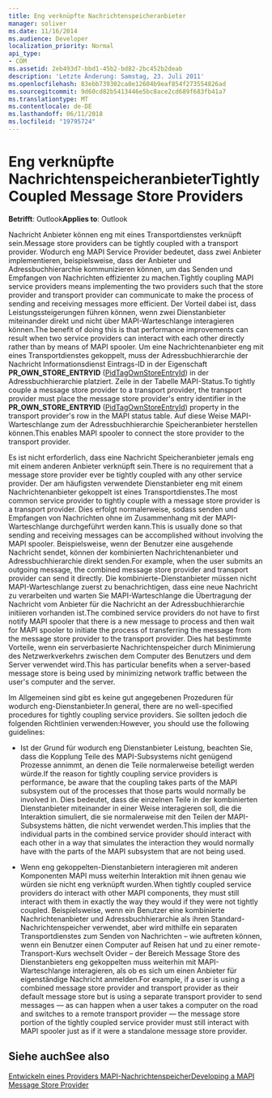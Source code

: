 ```yaml
---
title: Eng verknüpfte Nachrichtenspeicheranbieter
manager: soliver
ms.date: 11/16/2014
ms.audience: Developer
localization_priority: Normal
api_type:
- COM
ms.assetid: 2eb493d7-bbd1-45b2-bd82-2bc452b2deab
description: 'Letzte Änderung: Samstag, 23. Juli 2011'
ms.openlocfilehash: 83ebb739302ca0e12604b9eaf854f273554826ad
ms.sourcegitcommit: 9d60cd82b5413446e5bc8ace2cd689f683fb41a7
ms.translationtype: MT
ms.contentlocale: de-DE
ms.lasthandoff: 06/11/2018
ms.locfileid: "19795724"
---
```

# <a name="tightly-coupled-message-store-providers"></a><span data-ttu-id="a8027-103">Eng verknüpfte Nachrichtenspeicheranbieter</span><span class="sxs-lookup"><span data-stu-id="a8027-103">Tightly Coupled Message Store Providers</span></span>

  
  
<span data-ttu-id="a8027-104">**Betrifft**: Outlook</span><span class="sxs-lookup"><span data-stu-id="a8027-104">**Applies to**: Outlook</span></span> 
  
<span data-ttu-id="a8027-105">Nachricht Anbieter können eng mit eines Transportdienstes verknüpft sein.</span><span class="sxs-lookup"><span data-stu-id="a8027-105">Message store providers can be tightly coupled with a transport provider.</span></span> <span data-ttu-id="a8027-106">Wodurch eng MAPI Service Provider bedeutet, dass zwei Anbieter implementieren, beispielsweise, dass der Anbieter und Adressbuchhierarchie kommunizieren können, um das Senden und Empfangen von Nachrichten effizienter zu machen.</span><span class="sxs-lookup"><span data-stu-id="a8027-106">Tightly coupling MAPI service providers means implementing the two providers such that the store provider and transport provider can communicate to make the process of sending and receiving messages more efficient.</span></span> <span data-ttu-id="a8027-107">Der Vorteil dabei ist, dass Leistungssteigerungen führen können, wenn zwei Dienstanbieter miteinander direkt und nicht über MAPI-Warteschlange interagieren können.</span><span class="sxs-lookup"><span data-stu-id="a8027-107">The benefit of doing this is that performance improvements can result when two service providers can interact with each other directly rather than by means of MAPI spooler.</span></span> <span data-ttu-id="a8027-108">Um eine Nachrichtenanbieter eng mit eines Transportdienstes gekoppelt, muss der Adressbuchhierarchie der Nachricht Informationsdienst Eintrags-ID in der Eigenschaft **PR_OWN_STORE_ENTRYID** ([PidTagOwnStoreEntryId](pidtagownstoreentryid-canonical-property.md)) in der Adressbuchhierarchie platziert. Zeile in der Tabelle MAPI-Status.</span><span class="sxs-lookup"><span data-stu-id="a8027-108">To tightly couple a message store provider to a transport provider, the transport provider must place the message store provider's entry identifier in the **PR_OWN_STORE_ENTRYID** ([PidTagOwnStoreEntryId](pidtagownstoreentryid-canonical-property.md)) property in the transport provider's row in the MAPI status table.</span></span> <span data-ttu-id="a8027-109">Auf diese Weise MAPI-Warteschlange zum der Adressbuchhierarchie Speicheranbieter herstellen können.</span><span class="sxs-lookup"><span data-stu-id="a8027-109">This enables MAPI spooler to connect the store provider to the transport provider.</span></span>
  
<span data-ttu-id="a8027-110">Es ist nicht erforderlich, dass eine Nachricht Speicheranbieter jemals eng mit einem anderen Anbieter verknüpft sein.</span><span class="sxs-lookup"><span data-stu-id="a8027-110">There is no requirement that a message store provider ever be tightly coupled with any other service provider.</span></span> <span data-ttu-id="a8027-111">Der am häufigsten verwendete Dienstanbieter eng mit einem Nachrichtenanbieter gekoppelt ist eines Transportdienstes.</span><span class="sxs-lookup"><span data-stu-id="a8027-111">The most common service provider to tightly couple with a message store provider is a transport provider.</span></span> <span data-ttu-id="a8027-112">Dies erfolgt normalerweise, sodass senden und Empfangen von Nachrichten ohne im Zusammenhang mit der MAPI-Warteschlange durchgeführt werden kann.</span><span class="sxs-lookup"><span data-stu-id="a8027-112">This is usually done so that sending and receiving messages can be accomplished without involving the MAPI spooler.</span></span> <span data-ttu-id="a8027-113">Beispielsweise, wenn der Benutzer eine ausgehende Nachricht sendet, können der kombinierten Nachrichtenanbieter und Adressbuchhierarchie direkt senden.</span><span class="sxs-lookup"><span data-stu-id="a8027-113">For example, when the user submits an outgoing message, the combined message store provider and transport provider can send it directly.</span></span> <span data-ttu-id="a8027-114">Die kombinierte-Dienstanbieter müssen nicht MAPI-Warteschlange zuerst zu benachrichtigen, dass eine neue Nachricht zu verarbeiten und warten Sie MAPI-Warteschlange die Übertragung der Nachricht vom Anbieter für die Nachricht an der Adressbuchhierarchie initiieren vorhanden ist.</span><span class="sxs-lookup"><span data-stu-id="a8027-114">The combined service providers do not have to first notify MAPI spooler that there is a new message to process and then wait for MAPI spooler to initiate the process of transferring the message from the message store provider to the transport provider.</span></span> <span data-ttu-id="a8027-115">Dies hat bestimmte Vorteile, wenn ein serverbasierte Nachrichtenspeicher durch Minimierung des Netzwerkverkehrs zwischen dem Computer des Benutzers und dem Server verwendet wird.</span><span class="sxs-lookup"><span data-stu-id="a8027-115">This has particular benefits when a server-based message store is being used by minimizing network traffic between the user's computer and the server.</span></span>
  
<span data-ttu-id="a8027-116">Im Allgemeinen sind gibt es keine gut angegebenen Prozeduren für wodurch eng-Dienstanbieter.</span><span class="sxs-lookup"><span data-stu-id="a8027-116">In general, there are no well-specified procedures for tightly coupling service providers.</span></span> <span data-ttu-id="a8027-117">Sie sollten jedoch die folgenden Richtlinien verwenden:</span><span class="sxs-lookup"><span data-stu-id="a8027-117">However, you should use the following guidelines:</span></span>
  
- <span data-ttu-id="a8027-118">Ist der Grund für wodurch eng Dienstanbieter Leistung, beachten Sie, dass die Kopplung Teile des MAPI-Subsystems nicht genügend Prozesse annimmt, an denen die Teile normalerweise beteiligt werden würde.</span><span class="sxs-lookup"><span data-stu-id="a8027-118">If the reason for tightly coupling service providers is performance, be aware that the coupling takes parts of the MAPI subsystem out of the processes that those parts would normally be involved in.</span></span> <span data-ttu-id="a8027-119">Dies bedeutet, dass die einzelnen Teile in der kombinierten Dienstanbieter miteinander in einer Weise interagieren soll, die die Interaktion simuliert, die sie normalerweise mit den Teilen der MAPI-Subsystems hätten, die nicht verwendet werden.</span><span class="sxs-lookup"><span data-stu-id="a8027-119">This implies that the individual parts in the combined service provider should interact with each other in a way that simulates the interaction they would normally have with the parts of the MAPI subsystem that are not being used.</span></span>
    
- <span data-ttu-id="a8027-120">Wenn eng gekoppelten-Dienstanbietern interagieren mit anderen Komponenten MAPI muss weiterhin Interaktion mit ihnen genau wie würden sie nicht eng verknüpft wurden.</span><span class="sxs-lookup"><span data-stu-id="a8027-120">When tightly coupled service providers do interact with other MAPI components, they must still interact with them in exactly the way they would if they were not tightly coupled.</span></span> <span data-ttu-id="a8027-121">Beispielsweise, wenn ein Benutzer eine kombinierte Nachrichtenanbieter und Adressbuchhierarchie als ihren Standard-Nachrichtenspeicher verwendet, aber wird mithilfe ein separaten Transportdienstes zum Senden von Nachrichten – wie auftreten können, wenn ein Benutzer einen Computer auf Reisen hat und zu einer remote-Transport-Kurs wechselt Ovider – der Bereich Message Store des Dienstanbieters eng gekoppelten muss weiterhin mit MAPI-Warteschlange interagieren, als ob es sich um einen Anbieter für eigenständige Nachricht anmelden.</span><span class="sxs-lookup"><span data-stu-id="a8027-121">For example, if a user is using a combined message store provider and transport provider as their default message store but is using a separate transport provider to send messages — as can happen when a user takes a computer on the road and switches to a remote transport provider — the message store portion of the tightly coupled service provider must still interact with MAPI spooler just as if it were a standalone message store provider.</span></span>
    
## <a name="see-also"></a><span data-ttu-id="a8027-122">Siehe auch</span><span class="sxs-lookup"><span data-stu-id="a8027-122">See also</span></span>



[<span data-ttu-id="a8027-123">Entwickeln eines Providers MAPI-Nachrichtenspeicher</span><span class="sxs-lookup"><span data-stu-id="a8027-123">Developing a MAPI Message Store Provider</span></span>](developing-a-mapi-message-store-provider.md)


